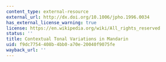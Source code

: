 ```yaml
---
content_type: external-resource
external_url: http://dx.doi.org/10.1006/jpho.1996.0034
has_external_license_warning: true
license: https://en.wikipedia.org/wiki/All_rights_reserved
status: ''
title: Contextual Tonal Variations in Mandarin
uid: f9dc7754-408b-4bb0-a70e-20040f9075fe
wayback_url: ''
---
```

